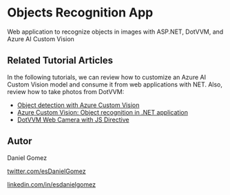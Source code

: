 # Objects Recognition App
Web application to recognize objects in images with ASP.NET, DotVVM, and Azure AI Custom Vision

## Related Tutorial Articles

In the following tutorials, we can review how to customize an Azure AI Custom Vision model and consume it from web applications with NET. Also, review how to take photos from DotVVM:

- [Object detection with Azure Custom Vision](https://dev.to/esdanielgomez/object-detection-with-azure-custom-vision-38ka)
- [Azure Custom Vision: Object recognition in .NET application](https://dev.to/esdanielgomez/azure-custom-vision-object-recognition-in-net-application-3ekc)
- [DotVVM Web Camera with JS Directive](https://dev.to/esdanielgomez/dotvvm-web-camera-with-js-directive-473h)

## Autor

Daniel Gomez

[twitter.com/esDanielGomez](https://twitter.com/esDanielGomez)

[linkedin.com/in/esdanielgomez](https://www.linkedin.com/in/esdanielgomez/)

